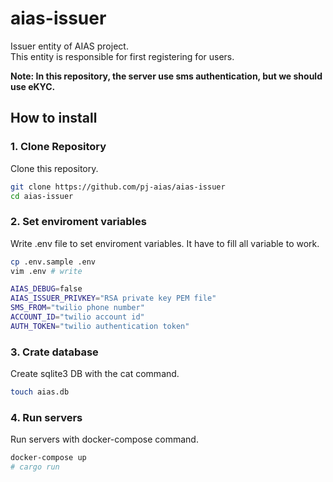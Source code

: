 # aias-issuer

Issuer entity of AIAS project.  
This entity is responsible for first registering for users.  

**Note: In this repository, the server use sms authentication, but we should use eKYC.**

## How to install
### 1. Clone Repository

Clone this repository.

```sh
git clone https://github.com/pj-aias/aias-issuer
cd aias-issuer
```

### 2. Set enviroment variables

Write .env file to set enviroment variables.
It have to fill all variable to work.

```sh
cp .env.sample .env
vim .env # write
```

```sh
AIAS_DEBUG=false
AIAS_ISSUER_PRIVKEY="RSA private key PEM file"
SMS_FROM="twilio phone number"
ACCOUNT_ID="twilio account id"
AUTH_TOKEN="twilio authentication token"
```

### 3. Crate database

Create sqlite3 DB with the cat command.

```sh
touch aias.db
```

### 4. Run servers

Run servers with docker-compose command.

```sh
docker-compose up 
# cargo run
```

